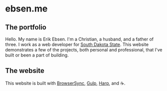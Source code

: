 # ebsen.me

## The portfolio

Hello. My name is Erik Ebsen. I'm a Christian, a husband, and a father of three. I work as a web developer for [South Dakota State](http://www.sdstate.edu). This website demonstrates a few of the projects, both personal and professional, that I've built or been a part of building.

## The website

This website is built with [BrowserSync](http://www.browsersync.io/), [Gulp](http://gulpjs.com/), [Harp](http://harpjs.com/), and ☕️.
